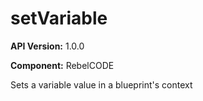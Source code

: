 # setVariable

**API Version:** 1.0.0

**Component:** RebelCODE

Sets a variable value in a blueprint's context

